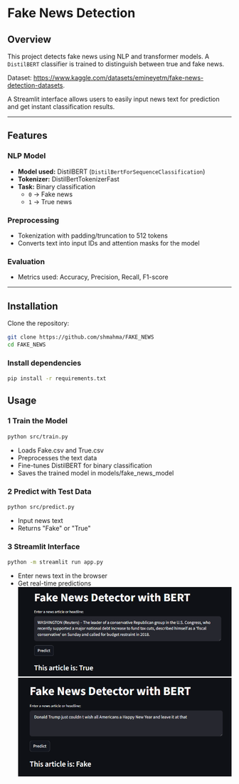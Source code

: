 # Fake News Detection

## Overview
This project detects fake news using NLP and transformer models. A `DistilBERT` classifier is trained to distinguish between true and fake news.

Dataset: https://www.kaggle.com/datasets/emineyetm/fake-news-detection-datasets. 

A Streamlit interface allows users to easily input news text for prediction and get instant classification results.

---

## Features

### NLP Model
- **Model used:** DistilBERT (`DistilBertForSequenceClassification`)  
- **Tokenizer:** DistilBertTokenizerFast  
- **Task:** Binary classification
  - `0` → Fake news  
  - `1` → True news  

### Preprocessing
- Tokenization with padding/truncation to 512 tokens  
- Converts text into input IDs and attention masks for the model  

### Evaluation
- Metrics used: Accuracy, Precision, Recall, F1-score  

---

## Installation
Clone the repository:

```bash
git clone https://github.com/shmahma/FAKE_NEWS
cd FAKE_NEWS
```

### Install dependencies
```bash
pip install -r requirements.txt
```


## Usage

### 1️ Train the Model
```bash
python src/train.py
```
- Loads Fake.csv and True.csv
- Preprocesses the text data
- Fine-tunes DistilBERT for binary classification
- Saves the trained model in models/fake_news_model

### 2️ Predict with Test Data
```bash
python src/predict.py 
```
- Input news text
- Returns "Fake" or "True"
  
### 3️ Streamlit Interface
```bash
python -m streamlit run app.py
```
- Enter news text in the browser
- Get real-time predictions
![streamlit](images/true.png)
![streamlit](images/fake.png)





